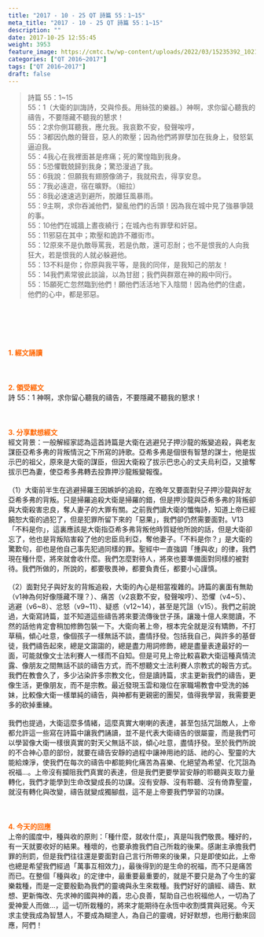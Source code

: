 ```yaml
---
title: "2017 - 10 - 25 QT 詩篇 55：1~15"
meta_title: "2017 - 10 - 25 QT 詩篇 55：1~15"
description: ""
date: 2017-10-25 12:55:45
weight: 3953
feature_image: https://cmtc.tw/wp-content/uploads/2022/03/15235392_10211799862337740_180693556567566654_o-1.webp
categories: ["QT 2016~2017"]
tags: ["QT 2016~2017"]
draft: false
---
```


<blockquote>詩篇 55：1~15<br />
55：1（大衛的訓誨詩，交與伶長。用絲弦的樂器。）神啊，求你留心聽我的禱告，不要隱藏不聽我的懇求！<br />
55：2求你側耳聽我，應允我。我哀歎不安，發聲唉哼，<br />
55：3都因仇敵的聲音，惡人的欺壓；因為他們將罪孽加在我身上，發怒氣逼迫我。<br />
55：4我心在我裡面甚是疼痛；死的驚惶臨到我身。<br />
55：5恐懼戰兢歸到我身；驚恐漫過了我。<br />
55：6我說：但願我有翅膀像鴿子，我就飛去，得享安息。<br />
55：7我必遠遊，宿在曠野。（細拉）<br />
55：8我必速速逃到避所，脫離狂風暴雨。<br />
55：9主啊，求你吞滅他們，變亂他們的舌頭！因為我在城中見了強暴爭競的事。<br />
55：10他們在城牆上晝夜繞行；在城內也有罪孽和奸惡。<br />
55：11邪惡在其中；欺壓和詭詐不離街市。<br />
55：12原來不是仇敵辱罵我，若是仇敵，還可忍耐；也不是恨我的人向我狂大，若是恨我的人就必躲避他。<br />
55：13不料是你；你原與我平等，是我的同伴，是我知己的朋友！<br />
55：14我們素常彼此談論，以為甘甜；我們與群眾在神的殿中同行。<br />
55：15願死亡忽然臨到他們！願他們活活地下入陰間！因為他們的住處，他們的心中，都是邪惡。</blockquote><br />
&nbsp;<br />
<br />
&nbsp;<br />
<br />
<span style="color: #ff6600;"><strong>1. </strong><strong>經文誦讀</strong></span><br />
<br />
<span style="color: #ff6600;"><strong> </strong></span><br />
<br />
<span style="color: #ff6600;"><strong>2. </strong><strong>領受經文<br />
</strong></span>詩 55：1 神啊，求你留心聽我的禱告，不要隱藏不聽我的懇求！<br />
<br />
&nbsp;<br />
<br />
<span style="color: #ff6600;"><strong>3. 分享默想經文<br />
</strong></span>經文背景：一般解經家認為這首詩篇是大衛在逃避兒子押沙龍的叛變追殺，與老友謀臣亞希多弗的背叛情況之下所寫的詩歌。亞希多弗是個很有智慧的謀士，他是拔示巴的祖父，原來是大衛的謀臣，但因大衛殺了拔示巴忠心的丈夫烏利亞，又搶奪拔示巴為妻，使亞希多弗轉去投靠押沙龍叛變報復。<br />
<br />
（1）大衛前半生在逃避掃羅王因嫉妒的追殺，在晚年又要面對兒子押沙龍與好友亞希多弗的背叛。只是掃羅追殺大衛是掃羅的錯，但是押沙龍與亞希多弗的背叛卻與大衛殺害忠良，奪人妻子的大罪有關。之前我們讀大衛的懺悔詩，知道上帝已經饒恕大衛的過犯了，但是犯罪所留下來的「惡果」，我們卻仍然需要面對。V13「不料是你」，這裏應該是大衛指亞希多弗背叛他時質疑他所說的話，但是大衛卻忘了，他也是背叛陷害殺了他的忠臣烏利亞，奪他妻子。「不料是你？」是大衛的驚歎句，卻也是他自己事先犯過同樣的罪。聖經中一直強調「揰與收」的律，我們現在種什麼，將來就會收什麼。我們怎麼對待人，將來也要準備面對同樣的被對待。我們所做的，所說的，都要敬畏神，都要負責任，都要小心謹慎。<br />
<br />
（2）面對兒子與好友的背叛追殺，大衛的內心是相當複雜的。詩篇的裏面有無助（v1神為何好像隱藏不理？）、痛苦（v2哀歎不安，發聲唉哼）、恐懼（v4~5）、逃避（v6~8）、忿怒（v9~11）、疑惑（v12~14），甚至是咒詛（v15）。我們之前說過，大衛寫詩篇，並不知道這些禱告將來要流傳後世子孫，讓幾十億人來閱讀，不然的話他肯定會稍加修飾包裝一下。大衛向著上帝，根本完全就是沒有矯飾，不打草稿，傾心吐意，像個孩子一樣無話不談，盡情抒發。包括我自己，與許多的基督徒，我們禱告起來，總是文謅謅的，總是盡力用詞修飾，總是盡量表達最好的一面，可能就像文士法利賽人一樣而不自知。但是可見上帝比較喜歡大衛這種真情流露、像朋友之間無話不談的禱告方式，而不想聽文士法利賽人宗教式的報告方式。我們在教會久了，多少沾染許多宗教文化，但是讀詩篇，求主更新我們的禱告，更像生活，更像朋友，而不是宗教。最近發現玉雲和幾位在家職場教會中受洗的姊妹，比較像大衛一樣單純的禱告，與神都有更親密的團契，值得我學習，我需要更多的砍掉重練。<br />
<br />
我們也提過，大衛這麼多情緒，這麼真實大喇喇的表達，甚至包括咒詛敵人，上帝都允許這一些寫在詩篇中讓我們誦讀，並不是代表大衛禱告的很屬靈，而是我們可以學習像大衛一樣很真實的對天父無話不談，傾心吐意，盡情抒發。至於我們所說的不合神心意的部份，就要在禱告安靜的過程中讓神用祂的話、祂的心、聖靈的大能給煉淨，使我們在每次的禱告中都能夠化痛苦為喜樂、化絕望為希望、化咒詛為祝福…。上帝沒有攔阻我們真實的表達，但是我們更要學習安靜的聆聽與支取力量轉化，我們才能學到生命改變成長的功課。沒有安靜、沒有聆聽、沒有倚靠聖靈，就沒有轉化與改變，禱告就變成獨腳戲，這不是上帝要我們學習的功課。<br />
<br />
&nbsp;<br />
<br />
<span style="color: #ff6600;"><strong>4. 今天的回應<br />
</strong></span>上帝的國度中，種與收的原則：「種什麼，就收什麼」，真是叫我們敬畏。種好的，有一天就要收好的結果。種壞的，也要承擔我們自己所栽的後果。感謝主承擔我們罪的刑罰，但是我們往往還是要面對自己言行所帶來的後果，只是即使如此，上帝也總是希望我們經過「萬事互相效力」，最後得到的是生命的祝福，而不只是痛苦而已。在整個「種與收」的定律中，最重要最重要的，就是不要只是為了今生的宴樂栽種，而是一定要殷勤為我們的靈魂與永生來栽種。我們好好的讀經、禱告、默想、更新悔改、先求神的國與神的義，忠心良善，幫助自己也祝福他人，一切為了愛神愛人而做…，這一切所栽種的，將來才能期待在永恆中收割獎賞與冠冕。今天求主使我成為智慧人，不要成為糊塗人，為自己的靈魂，好好默想，也用行動來回應，阿們！
        